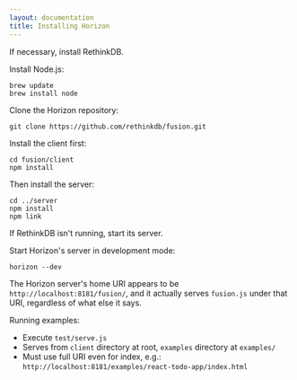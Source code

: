 ```yaml
---
layout: documentation
title: Installing Horizon
---
```


If necessary, install RethinkDB.

Install Node.js:

    brew update
    brew install node

Clone the Horizon repository:

    git clone https://github.com/rethinkdb/fusion.git

Install the client first:

    cd fusion/client
    npm install

Then install the server:

    cd ../server
    npm install
    npm link

If RethinkDB isn't running, start its server.

Start Horizon's server in development mode:

    horizon --dev

The Horizon server's home URI appears to be `http://localhost:8181/fusion/`, and it actually serves `fusion.js` under that URI, regardless of what else it says.

Running examples:

* Execute `test/serve.js`
* Serves from `client` directory at root, `examples` directory at `examples/`
* Must use full URI even for index, e.g.:
  `http://localhost:8181/examples/react-todo-app/index.html`
